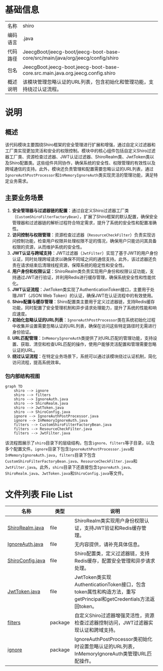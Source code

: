 # 基础信息

|      |      |
|------|------|
| 名称 | shiro |
| 编码语言 | .java |
| 代码路径 | JeecgBoot/jeecg-boot/jeecg-boot-base-core/src/main/java/org/jeecg/config/shiro |
| 包名 | JeecgBoot.jeecg-boot.jeecg-boot-base-core.src.main.java.org.jeecg.config.shiro |
| 概述说明 | 该模块管理忽略认证的URL列表，包含初始化和管理功能，支持绕过认证流程。 |

# 说明

## 概述
该代码模块主要围绕Shiro框架的安全管理进行扩展和增强，通过自定义过滤器和工厂类实现更加灵活和安全的权限控制。模块中的核心组件包括自定义Shiro过滤器工厂类、资源检查过滤器、JWT认证过滤器、ShiroRealm类、JwtToken类以及Shiro配置类。这些组件共同协作，确保系统的安全性、权限管理的有效性以及跨域通信的支持。此外，模块还负责管理和配置需要忽略认证的URL列表，通过`IgnoreAuthPostProcessor`和`InMemoryIgnoreAuth`类实现灵活的管理功能，满足特定业务需求。

## 主要业务场景
1. **安全管理器与过滤器链的配置**：通过自定义Shiro过滤器工厂类（`CustomShiroFilterFactoryBean`），扩展了Shiro框架的默认配置，确保安全管理器和过滤器链的解析过程符合特定需求，提升了系统的安全性和配置准确性。
2. **访问控制与权限管理**：资源检查过滤器（`ResourceCheckFilter`）负责实现访问控制功能，检查用户权限并处理权限不足的情况，确保用户只能访问其具备权限的资源，从而维护系统的安全性。
3. **JWT认证与跨域支持**：JWT过滤器（`JwtFilter`）实现了基于JWT的用户身份认证，同时处理跨域请求以确保不同域之间的通信支持。此外，该过滤器还负责在请求结束后清理线程资源，保障系统的稳定性和安全性。
4. **用户身份和权限认证**：ShiroRealm类负责实现用户身份和权限认证功能，支持通过JWT进行验证，并利用Redis进行缓存管理，确保系统安全性和性能优化。
5. **JWT认证流程**：JwtToken类实现了AuthenticationToken接口，主要用于处理JWT（JSON Web Token）的认证，确保JWT在认证流程中的有效使用。
6. **Shiro配置与缓存管理**：Shiro配置类主要用于定义过滤器链，支持Redis缓存功能，同时配置了安全管理机制和异步请求处理能力，提升了系统的性能和响应速度。
7. **初始化忽略认证的URL列表**：`IgnoreAuthPostProcessor`类在系统初始化过程中收集并设置需要忽略认证的URL列表，确保在访问这些特定路径时无需进行身份验证。
8. **URL匹配管理**：`InMemoryIgnoreAuth`类提供了对URL匹配的管理功能，支持设置、获取、清空和检查URL匹配的操作，使用户能够灵活配置和管理需要忽略认证的URL。
9. **绕过认证流程**：在特定业务场景下，系统可以通过该模块绕过认证机制，简化访问流程，提高系统效率。


### 包内部结构视图

```mermaid
graph TD
    shiro --> ignore
    shiro --> filters
    shiro --> IgnoreAuth.java
    shiro --> ShiroRealm.java
    shiro --> JwtToken.java
    shiro --> ShiroConfig.java
    ignore --> IgnoreAuthPostProcessor.java
    ignore --> InMemoryIgnoreAuth.java
    filters --> CustomShiroFilterFactoryBean.java
    filters --> ResourceCheckFilter.java
    filters --> JwtFilter.java
```

该流程图展示了`shiro`目录下的层级结构，包含`ignore`、`filters`等子目录，以及多个配置文件。`ignore`目录下包含`IgnoreAuthPostProcessor.java`和`InMemoryIgnoreAuth.java`，`filters`目录下包含`CustomShiroFilterFactoryBean.java`、`ResourceCheckFilter.java`和`JwtFilter.java`。此外，`shiro`目录下还直接包含`IgnoreAuth.java`、`ShiroRealm.java`、`JwtToken.java`和`ShiroConfig.java`等文件。

# 文件列表 File List

| 名称   | 类型  | 说明 |
|-------|------|-------------|
| [ShiroRealm.java](ShiroRealm.md) | file | ShiroRealm类实现用户身份权限认证，支持JWT验证和Redis缓存管理。 |
| [IgnoreAuth.java](IgnoreAuth.md) | file | 无内容提供，请补充具体信息。 |
| [ShiroConfig.java](ShiroConfig.md) | file | Shiro配置类，定义过滤器链，支持Redis缓存，配置安全管理和异步请求处理。 |
| [JwtToken.java](JwtToken.md) | file | JwtToken类实现AuthenticationToken接口，包含token属性和构造方法，重写getPrincipal和getCredentials方法返回token。 |
| [filters](filters/_module.md) | package | 自定义Shiro过滤器增强灵活性，资源检查过滤器控制访问，JWT过滤器实现认证和跨域支持。 |
| [ignore](ignore/_module.md) | package | IgnoreAuthPostProcessor类初始化时设置忽略认证的URL列表，InMemoryIgnoreAuth类管理URL匹配操作。 |


